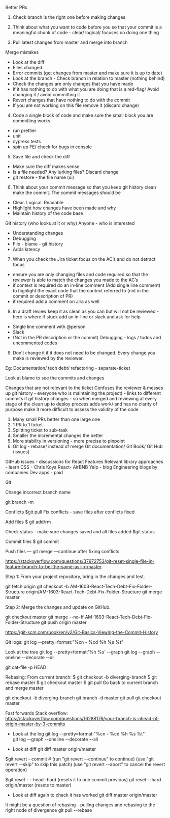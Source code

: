 Better PRs

1. Check branch is the right one before making changes

2. Think about what you want to code before you so that your commit is a meaningful chunk of code - clear/ logical/ focuses on doing one thing

3. Pull latest changes from master and merge into branch

Merge mistakes

- Look at the diff
- Files changed
- Error commits (get changes from master and make sure it is up to date)
- Look at the branch - Check branch in relation to master (nothing behind)
- Check the changes are only changes that you have made
- If it has nothing to do with what you are doing that is a red-flag/ Avoid changing it / avoid committing it
- Revert changes that have nothing to do with the commit
- If you are not working on this file remove it (discard change)

4. Code a single block of code and make sure the small block you are committing works

- run prettier
- unit
- cypress tests
- spin up FE/ check for bugs in console

5. Save file and check the diff

- Make sure the diff makes sense
- Is a file needed? Any lurking files? Discard change
- git restore - the file name (ui)

6. Think about your commit message so that you keep git history clean make the commit. The commit messages should be

- Clear. Logical. Readable
- Highlight how changes have been made and why
- Maintain history of the code base

Git history (who looks at it or why)
Anyone - who is interested

- Understanding changes
- Debugging
- File - blame - git history
- Adds latency

7. When you check the Jira ticket focus on the AC’s and do not detract focus

- ensure you are only changing files and code required so that the reviewer is able to match the changes you made to the AC’s
- if context is required do an in-line comment (Add single line comment) to highlight the exact code that the context referred to (not in the commit or description of PR)
- if required add a comment on Jira as well

8. In a draft review keep it as clean as you can but will not be reviewed - here is where if stuck add an in-line or slack and ask for help

- Single line comment with @person
- Slack
- (Not in the PR description or the commit)
  Debugging - logs / todos and uncommented codes

9. Don’t change it if it does not need to be changed. Every change you make is reviewed by the reviewer.

Eg: Documentation/ tech debt/ refactoring - separate-ticket

Look at blame to see the commits and changes

Changes that are not relevant to the ticket Confuses the reviewer & messes up git history - everyone who is maintaining the project) - links to different commits if git history changes - so when merged and reviewing at every stage of the clean up to deploy process adds work/ and has no clarity of purpose make it more difficult to assess the validity of the code

1. Many small PRs better than one large one
2. 1 PR to 1 ticket
3. Splitting ticket to sub-task
4. Smaller the incremental changes the better
5. More stability in versioning - more precise to pinpoint
6. Git log - rebase/ instead of merge
   Git documentation/ Git Book/ Git Hub (issues)

GitHub issues - discussions for React Features
Relevant library approaches - learn
CSS - Chris Koya
React- AirBNB
Yelp - blog
Engineering blogs by companies
Dev apps - paid

Git

Change incorrect branch name

git branch -m <new name>

Conflicts
$git pull
Fix conflicts - save files after conflicts fixed

Add files
$ git add/rm <file>

Check status - make sure changes saved and all files added
$git status

Commit files
$ git commit

Push files
— git merge —continue after fixing conflicts

https://stackoverflow.com/questions/37972753/git-reset-single-file-in-feature-branch-to-be-the-same-as-in-master

Step 1: From your project repository, bring in the changes and test.

git fetch origin
git checkout -b AM-1603-React-Tech-Debt-Fix-Folder-Structure origin/AM-1603-React-Tech-Debt-Fix-Folder-Structure
git merge master

Step 2: Merge the changes and update on GitHub.

git checkout master
git merge --no-ff AM-1603-React-Tech-Debt-Fix-Folder-Structure
git push origin master

https://git-scm.com/book/en/v2/Git-Basics-Viewing-the-Commit-History

Git logs:
git log --pretty=format:"%cn - %cd %h %s %t"

Look at the tree
git log --pretty=format:'%h %s' --graph
git log --graph --oneline --decorate --all

git cat-file -p HEAD

Rebasing:
From current branch:
$ git checkout -b diverging-branch
$ git rebase master
$ git checkout master
$ git pull
Go back to current branch and merge master

git checkout -b diverging-branch
git branch -d master
git pull
git checkout master

Fast forwards
Stack overflow: https://stackoverflow.com/questions/16288176/your-branch-is-ahead-of-origin-master-by-3-commits

- Look at the log
  git log --pretty=format:"%cn - %cd %h %s %t"  
  git log --graph --oneline --decorate --all

- Look at diff
  git diff master origin/master

$git revert - commit #
(run "git revert --continue" to continue)
(use "git revert --skip" to skip this patch)
(use "git revert --abort" to cancel the revert operation)

$git reset - - head -hard (resets it to one commit previous)
git reset --hard origin/master (resets to master)

- Look at diff again to check it has worked
  git diff master origin/master

It might be a question of rebasing - pulling changes and rebasing to the right node of divergence
git pull --rebase
